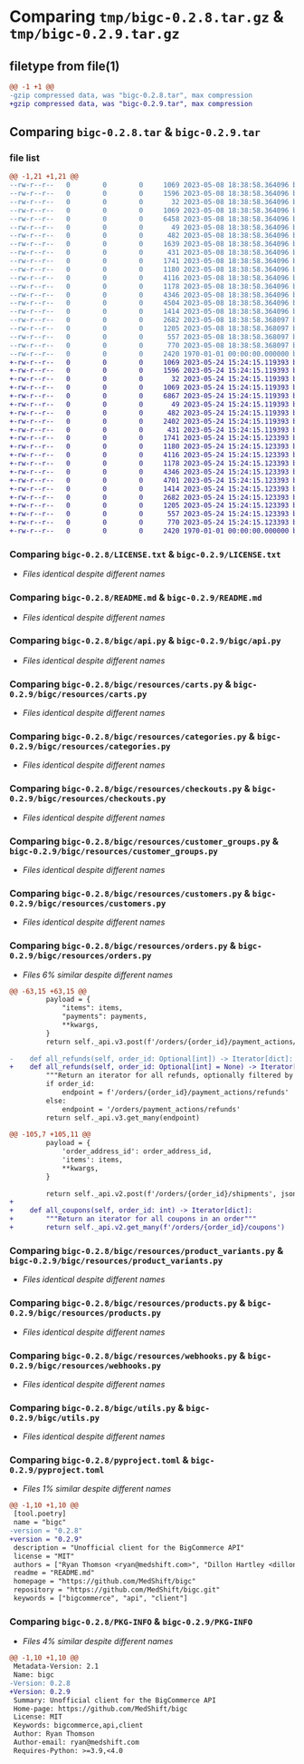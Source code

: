# Comparing `tmp/bigc-0.2.8.tar.gz` & `tmp/bigc-0.2.9.tar.gz`

## filetype from file(1)

```diff
@@ -1 +1 @@
-gzip compressed data, was "bigc-0.2.8.tar", max compression
+gzip compressed data, was "bigc-0.2.9.tar", max compression
```

## Comparing `bigc-0.2.8.tar` & `bigc-0.2.9.tar`

### file list

```diff
@@ -1,21 +1,21 @@
--rw-r--r--   0        0        0     1069 2023-05-08 18:38:58.364096 bigc-0.2.8/LICENSE.txt
--rw-r--r--   0        0        0     1596 2023-05-08 18:38:58.364096 bigc-0.2.8/README.md
--rw-r--r--   0        0        0       32 2023-05-08 18:38:58.364096 bigc-0.2.8/bigc/__init__.py
--rw-r--r--   0        0        0     1069 2023-05-08 18:38:58.364096 bigc-0.2.8/bigc/api.py
--rw-r--r--   0        0        0     6458 2023-05-08 18:38:58.364096 bigc-0.2.8/bigc/api_client.py
--rw-r--r--   0        0        0       49 2023-05-08 18:38:58.364096 bigc-0.2.8/bigc/data/__init__.py
--rw-r--r--   0        0        0      482 2023-05-08 18:38:58.364096 bigc-0.2.8/bigc/data/order_status.py
--rw-r--r--   0        0        0     1639 2023-05-08 18:38:58.364096 bigc-0.2.8/bigc/exceptions.py
--rw-r--r--   0        0        0      431 2023-05-08 18:38:58.364096 bigc-0.2.8/bigc/resources/__init__.py
--rw-r--r--   0        0        0     1741 2023-05-08 18:38:58.364096 bigc-0.2.8/bigc/resources/carts.py
--rw-r--r--   0        0        0     1180 2023-05-08 18:38:58.364096 bigc-0.2.8/bigc/resources/categories.py
--rw-r--r--   0        0        0     4116 2023-05-08 18:38:58.364096 bigc-0.2.8/bigc/resources/checkouts.py
--rw-r--r--   0        0        0     1178 2023-05-08 18:38:58.364096 bigc-0.2.8/bigc/resources/customer_groups.py
--rw-r--r--   0        0        0     4346 2023-05-08 18:38:58.364096 bigc-0.2.8/bigc/resources/customers.py
--rw-r--r--   0        0        0     4504 2023-05-08 18:38:58.364096 bigc-0.2.8/bigc/resources/orders.py
--rw-r--r--   0        0        0     1414 2023-05-08 18:38:58.364096 bigc-0.2.8/bigc/resources/product_variants.py
--rw-r--r--   0        0        0     2682 2023-05-08 18:38:58.368097 bigc-0.2.8/bigc/resources/products.py
--rw-r--r--   0        0        0     1205 2023-05-08 18:38:58.368097 bigc-0.2.8/bigc/resources/webhooks.py
--rw-r--r--   0        0        0      557 2023-05-08 18:38:58.368097 bigc-0.2.8/bigc/utils.py
--rw-r--r--   0        0        0      770 2023-05-08 18:38:58.368097 bigc-0.2.8/pyproject.toml
--rw-r--r--   0        0        0     2420 1970-01-01 00:00:00.000000 bigc-0.2.8/PKG-INFO
+-rw-r--r--   0        0        0     1069 2023-05-24 15:24:15.119393 bigc-0.2.9/LICENSE.txt
+-rw-r--r--   0        0        0     1596 2023-05-24 15:24:15.119393 bigc-0.2.9/README.md
+-rw-r--r--   0        0        0       32 2023-05-24 15:24:15.119393 bigc-0.2.9/bigc/__init__.py
+-rw-r--r--   0        0        0     1069 2023-05-24 15:24:15.119393 bigc-0.2.9/bigc/api.py
+-rw-r--r--   0        0        0     6867 2023-05-24 15:24:15.119393 bigc-0.2.9/bigc/api_client.py
+-rw-r--r--   0        0        0       49 2023-05-24 15:24:15.119393 bigc-0.2.9/bigc/data/__init__.py
+-rw-r--r--   0        0        0      482 2023-05-24 15:24:15.119393 bigc-0.2.9/bigc/data/order_status.py
+-rw-r--r--   0        0        0     2402 2023-05-24 15:24:15.119393 bigc-0.2.9/bigc/exceptions.py
+-rw-r--r--   0        0        0      431 2023-05-24 15:24:15.119393 bigc-0.2.9/bigc/resources/__init__.py
+-rw-r--r--   0        0        0     1741 2023-05-24 15:24:15.123393 bigc-0.2.9/bigc/resources/carts.py
+-rw-r--r--   0        0        0     1180 2023-05-24 15:24:15.123393 bigc-0.2.9/bigc/resources/categories.py
+-rw-r--r--   0        0        0     4116 2023-05-24 15:24:15.123393 bigc-0.2.9/bigc/resources/checkouts.py
+-rw-r--r--   0        0        0     1178 2023-05-24 15:24:15.123393 bigc-0.2.9/bigc/resources/customer_groups.py
+-rw-r--r--   0        0        0     4346 2023-05-24 15:24:15.123393 bigc-0.2.9/bigc/resources/customers.py
+-rw-r--r--   0        0        0     4701 2023-05-24 15:24:15.123393 bigc-0.2.9/bigc/resources/orders.py
+-rw-r--r--   0        0        0     1414 2023-05-24 15:24:15.123393 bigc-0.2.9/bigc/resources/product_variants.py
+-rw-r--r--   0        0        0     2682 2023-05-24 15:24:15.123393 bigc-0.2.9/bigc/resources/products.py
+-rw-r--r--   0        0        0     1205 2023-05-24 15:24:15.123393 bigc-0.2.9/bigc/resources/webhooks.py
+-rw-r--r--   0        0        0      557 2023-05-24 15:24:15.123393 bigc-0.2.9/bigc/utils.py
+-rw-r--r--   0        0        0      770 2023-05-24 15:24:15.123393 bigc-0.2.9/pyproject.toml
+-rw-r--r--   0        0        0     2420 1970-01-01 00:00:00.000000 bigc-0.2.9/PKG-INFO
```

### Comparing `bigc-0.2.8/LICENSE.txt` & `bigc-0.2.9/LICENSE.txt`

 * *Files identical despite different names*

### Comparing `bigc-0.2.8/README.md` & `bigc-0.2.9/README.md`

 * *Files identical despite different names*

### Comparing `bigc-0.2.8/bigc/api.py` & `bigc-0.2.9/bigc/api.py`

 * *Files identical despite different names*

### Comparing `bigc-0.2.8/bigc/resources/carts.py` & `bigc-0.2.9/bigc/resources/carts.py`

 * *Files identical despite different names*

### Comparing `bigc-0.2.8/bigc/resources/categories.py` & `bigc-0.2.9/bigc/resources/categories.py`

 * *Files identical despite different names*

### Comparing `bigc-0.2.8/bigc/resources/checkouts.py` & `bigc-0.2.9/bigc/resources/checkouts.py`

 * *Files identical despite different names*

### Comparing `bigc-0.2.8/bigc/resources/customer_groups.py` & `bigc-0.2.9/bigc/resources/customer_groups.py`

 * *Files identical despite different names*

### Comparing `bigc-0.2.8/bigc/resources/customers.py` & `bigc-0.2.9/bigc/resources/customers.py`

 * *Files identical despite different names*

### Comparing `bigc-0.2.8/bigc/resources/orders.py` & `bigc-0.2.9/bigc/resources/orders.py`

 * *Files 6% similar despite different names*

```diff
@@ -63,15 +63,15 @@
         payload = {
             "items": items,
             "payments": payments,
             **kwargs,
         }
         return self._api.v3.post(f'/orders/{order_id}/payment_actions/refunds', json=payload)
 
-    def all_refunds(self, order_id: Optional[int]) -> Iterator[dict]:
+    def all_refunds(self, order_id: Optional[int] = None) -> Iterator[dict]:
         """Return an iterator for all refunds, optionally filtered by order"""
         if order_id:
             endpoint = f'/orders/{order_id}/payment_actions/refunds'
         else:
             endpoint = '/orders/payment_actions/refunds'
         return self._api.v3.get_many(endpoint)
 
@@ -105,7 +105,11 @@
         payload = {
             'order_address_id': order_address_id,
             'items': items,
             **kwargs,
         }
 
         return self._api.v2.post(f'/orders/{order_id}/shipments', json=payload)
+
+    def all_coupons(self, order_id: int) -> Iterator[dict]:
+        """Return an iterator for all coupons in an order"""
+        return self._api.v2.get_many(f'/orders/{order_id}/coupons')
```

### Comparing `bigc-0.2.8/bigc/resources/product_variants.py` & `bigc-0.2.9/bigc/resources/product_variants.py`

 * *Files identical despite different names*

### Comparing `bigc-0.2.8/bigc/resources/products.py` & `bigc-0.2.9/bigc/resources/products.py`

 * *Files identical despite different names*

### Comparing `bigc-0.2.8/bigc/resources/webhooks.py` & `bigc-0.2.9/bigc/resources/webhooks.py`

 * *Files identical despite different names*

### Comparing `bigc-0.2.8/bigc/utils.py` & `bigc-0.2.9/bigc/utils.py`

 * *Files identical despite different names*

### Comparing `bigc-0.2.8/pyproject.toml` & `bigc-0.2.9/pyproject.toml`

 * *Files 1% similar despite different names*

```diff
@@ -1,10 +1,10 @@
 [tool.poetry]
 name = "bigc"
-version = "0.2.8"
+version = "0.2.9"
 description = "Unofficial client for the BigCommerce API"
 license = "MIT"
 authors = ["Ryan Thomson <ryan@medshift.com>", "Dillon Hartley <dillon@medshift.com>", "Adam Walsh <adam@medshift.com>"]
 readme = "README.md"
 homepage = "https://github.com/MedShift/bigc"
 repository = "https://github.com/MedShift/bigc.git"
 keywords = ["bigcommerce", "api", "client"]
```

### Comparing `bigc-0.2.8/PKG-INFO` & `bigc-0.2.9/PKG-INFO`

 * *Files 4% similar despite different names*

```diff
@@ -1,10 +1,10 @@
 Metadata-Version: 2.1
 Name: bigc
-Version: 0.2.8
+Version: 0.2.9
 Summary: Unofficial client for the BigCommerce API
 Home-page: https://github.com/MedShift/bigc
 License: MIT
 Keywords: bigcommerce,api,client
 Author: Ryan Thomson
 Author-email: ryan@medshift.com
 Requires-Python: >=3.9,<4.0
```


